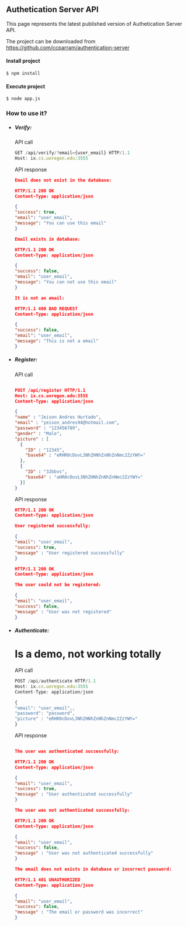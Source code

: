 ## Authetication Server API
This page represents the latest published version of Authetication Server API.

The project can be downloaded from https://github.com/ccparram/authentication-server

#### Install project

```
$ npm install
```

#### Execute project
```
$ node app.js
```

### How to use it?

- ##### Verify:

    API call

    ```javascript
  GET /api/verify/?email={user_email} HTTP/1.1
  Host: ix.cs.uoregon.edu:3555
    ```

    API response

    ```json
  Email does not exist in the database:

  HTTP/1.1 200 OK
  Content-Type: application/json

  {
    "success": true,
    "email": "user_email",
    "message": "You can use this email"
  }

  Email exists in database:

  HTTP/1.1 200 OK
  Content-Type: application/json

  {
    "success": false,
    "email": "user_email",
    "message": "You can not use this email"
  }

  It is not an email:

  HTTP/1.1 400 BAD REQUEST
  Content-Type: application/json

  {
    "success": false,
    "email": "user_email",
    "message": "This is not a email"
  }
    ```

- ##### Register:

    API call
    ```json

  POST /api/register HTTP/1.1
  Host: ix.cs.uoregon.edu:3555
  Content-Type: application/json

  {
    "name" : "Jeison Andres Hurtado",
    "email" : "yeison_andres94@hotmail.com",
    "password" : "123456789",
    "gender" : "Male",
    "picture" : [
      {
        "ID" : "12345",
        "base64" : "eRHR0cDovL3NhZHNhZnNhZnNmc2ZzYWY="
      },
      {
        "ID" : "32bbvs",
        "base64" : "aHR0cDovL3NhZHNhZnNhZnNmc2ZzYWY="
      }]
  }
    ```
    API response

    ```json
  HTTP/1.1 200 OK
  Content-Type: application/json

  User registered successfully:

  {
    "email": "user_email",
    "success": true,
    "message" : "User registered successfully"
  }

  HTTP/1.1 200 OK
  Content-Type: application/json

  The user could not be registered:

  {
    "email": "user_email",
    "success": false,
    "message" : "User was not registered"
  }
    ```

- ##### Authenticate:

  # Is a demo, not working totally

    API call
    ```javascript
  POST /api/authenticate HTTP/1.1
  Host: ix.cs.uoregon.edu:3555
  Content-Type: application/json

  {
    "email": "user_email",,
    "password": "password",
    "picture" : "eRHR0cDovL3NhZHNhZnNhZnNmc2ZzYWY="
  }
    ```

    API response
    ```json

  The user was authenticated successfully:

  HTTP/1.1 200 OK
  Content-Type: application/json

  {
    "email": "user_email",
    "success": true,
    "message" : "User authenticated successfully"
  }

  The user was not authenticated successfully:

  HTTP/1.1 200 OK
  Content-Type: application/json

  {
    "email": "user_email",
    "success": false,
    "message" : "User was not authenticated successfully"
  }

  The email does not exists in database or incorrect password:

  HTTP/1.1 401 UNAUTHORIZED
  Content-Type: application/json

  {
    "email": "user_email",
    "success": false,
    "message" : "The email or password was incorrect"
  }
    ```
